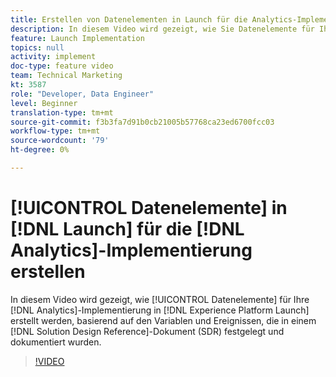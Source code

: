 ```yaml
---
title: Erstellen von Datenelementen in Launch für die Analytics-Implementierung
description: In diesem Video wird gezeigt, wie Sie Datenelemente für Ihre Analytics-Implementierung in Launch erstellen, basierend auf den Variablen und Ereignissen, die in einem Dokument zur Lösungsdesignreferenz (SDR) festgelegt und dokumentiert wurden.
feature: Launch Implementation
topics: null
activity: implement
doc-type: feature video
team: Technical Marketing
kt: 3587
role: "Developer, Data Engineer"
level: Beginner
translation-type: tm+mt
source-git-commit: f3b3fa7d91b0cb21005b57768ca23ed6700fcc03
workflow-type: tm+mt
source-wordcount: '79'
ht-degree: 0%

---
```



# [!UICONTROL Datenelemente] in [!DNL Launch] für die [!DNL Analytics]-Implementierung erstellen

In diesem Video wird gezeigt, wie [!UICONTROL Datenelemente] für Ihre [!DNL Analytics]-Implementierung in [!DNL Experience Platform Launch] erstellt werden, basierend auf den Variablen und Ereignissen, die in einem [!DNL Solution Design Reference]-Dokument (SDR) festgelegt und dokumentiert wurden.

>[!VIDEO](https://video.tv.adobe.com/v/28760/?quality=12)
